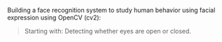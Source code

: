 Building a face recognition system to study human behavior using facial expression using OpenCV (cv2):

> Starting with: Detecting whether eyes are open or closed.
